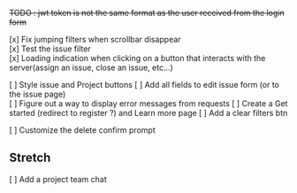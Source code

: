 ~~TODO : jwt token is not the same format as the user received from the login form~~

[x] Fix jumping filters when scrollbar disappear  
[x] Test the issue filter  
[x] Loading indication when clicking on a button that interacts with the server(assign an issue, close an issue, etc...)

[ ] Style issue and Project buttons
[ ] Add all fields to edit issue form (or to the issue page)  
[ ] Figure out a way to display error messages from requests
[ ] Create a Get started (redirect to register ?) and Learn more page
[ ] Add a clear filters btn

[ ] Customize the delete confirm prompt

## Stretch
[ ] Add a project team chat
